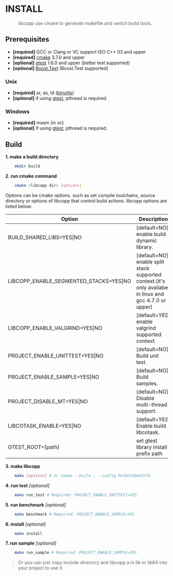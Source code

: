 INSTALL
=======

> libcopp use cmake to generate makefile and switch build tools.

Prerequisites
-------------

-   **[required]** GCC or Clang or VC support ISO C++ 03 and upper
-   **[required]** [cmake](www.cmake.org) 3.7.0 and upper
-   **[optional]** [gtest](https://code.google.com/p/googletest/) 1.6.0 and upper (better test supported)
-   **[optional]** [Boost.Test](http://www.boost.org/doc/libs/release/libs/test/) (Boost.Test supported)

### Unix

-   **[required]** ar, as, ld ([binutils](http://www.gnu.org/software/binutils/))
-   **[optional]** if using [gtest](https://code.google.com/p/googletest/), pthread is required.

### Windows

-   **[required]** masm (in vc)
-   **[optional]** if using [gtest](https://code.google.com/p/googletest/), pthread is required.

Build
-----

**1. make a build directory**
```bash
    mkdir build
```

**2. run cmake command**
```bash
    cmake <libcopp dir> [options]
```

Options can be cmake options. such as set compile toolchains, source directory or options of libcopp that control build actions. libcopp options are listed below:

Option  | Description
--------|------------
BUILD\_SHARED\_LIBS=YES\|NO | [default=NO] enable build dynamic library.
LIBCOPP\_ENABLE\_SEGMENTED\_STACKS=YES\|NO | [default=NO] enable split stack supported context.(it's only availabe in linux and gcc 4.7.0 or upper)
LIBCOPP\_ENABLE\_VALGRIND=YES\|NO | [default=YES] enable valgrind supported context.
PROJECT\_ENABLE\_UNITTEST=YES\|NO | [default=NO] Build unit test.
PROJECT\_ENABLE\_SAMPLE=YES\|NO | [default=NO] Build samples.
PROJECT\_DISABLE\_MT=YES\|NO | [default=NO] Disable multi-thread support.
LIBCOTASK\_ENABLE=YES\|NO | [default=YES] Enable build libcotask.
GTEST\_ROOT=[path] | set gtest library install prefix path

**3. make libcopp**
```bash
    make [options] # or cmake --build . --config RelWithDebInfo
```
**4. run test** *[optional]*
```bash
    make run_test # Required: PROJECT_ENABLE_UNITTEST=YES
```
**5. run benchmark** *[optional]*
```bash
    make benchmark # Required: PROJECT_ENABLE_SAMPLE=YES
```
**6. install** *[optional]*
```bash
    make install
```
**7. run sample** *[optional]*
```bash
    make run_sample # Required: PROJECT_ENABLE_SAMPLE=YES
```
> Or you can just copy include directory and libcopp.a in lib or lib64 into your project to use it.


